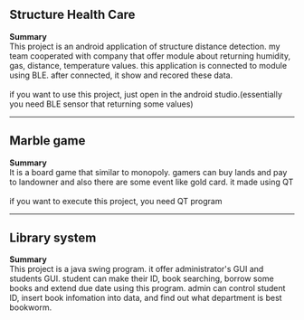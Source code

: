 <h2>Structure Health Care</h2>

<strong>Summary</strong><br>
This project is an android application of structure distance detection. my team cooperated with company that offer module about returning humidity, gas, distance, temperature values. this application is connected to module using BLE. after connected, it show and recored these data.<br><br>
if you want to use this project, just open in the android studio.(essentially you need BLE sensor that returning some values)
<hr>
<h2>Marble game</h2>

<strong>Summary</strong><br>
It is a board game that similar to monopoly. gamers can buy lands and pay to landowner and also there are some event like gold card. it made using QT<br><br>
if you want to execute this project, you need QT program
<hr>

<h2>Library system</h2>
<strong>Summary</strong><br>
This project is a java swing program. it offer administrator's GUI and students GUI. student can make their ID, book searching, borrow some books and extend due date using this program. admin can control student ID, insert book infomation into data, and find out what department is best bookworm.
